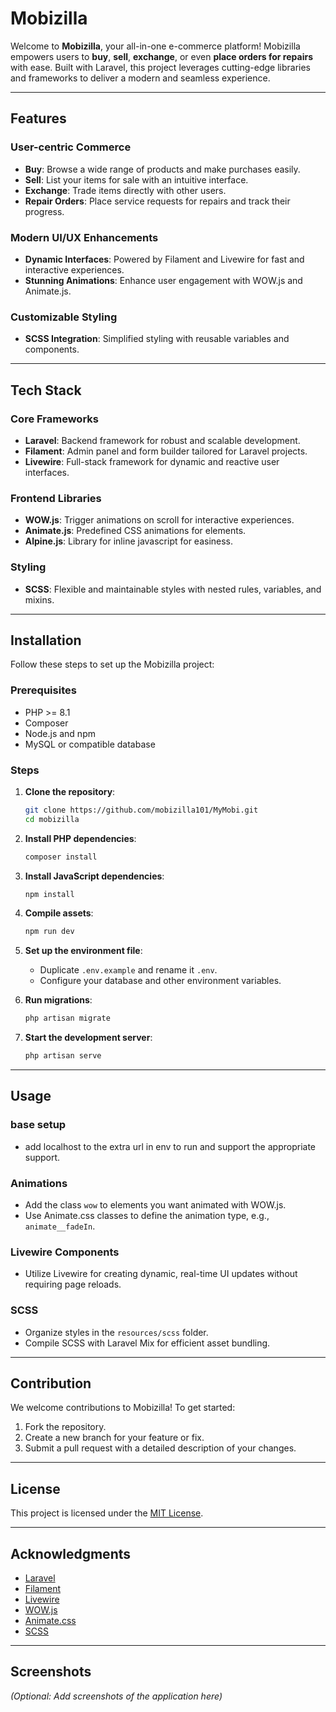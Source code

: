# Mobizilla

Welcome to **Mobizilla**, your all-in-one e-commerce platform! Mobizilla empowers users to **buy**, **sell**, **exchange**, or even **place orders for repairs** with ease. Built with Laravel, this project leverages cutting-edge libraries and frameworks to deliver a modern and seamless experience.

---

## Features

### User-centric Commerce
- **Buy**: Browse a wide range of products and make purchases easily.
- **Sell**: List your items for sale with an intuitive interface.
- **Exchange**: Trade items directly with other users.
- **Repair Orders**: Place service requests for repairs and track their progress.

### Modern UI/UX Enhancements
- **Dynamic Interfaces**: Powered by Filament and Livewire for fast and interactive experiences.
- **Stunning Animations**: Enhance user engagement with WOW.js and Animate.js.

### Customizable Styling
- **SCSS Integration**: Simplified styling with reusable variables and components.

---

## Tech Stack

### Core Frameworks
- **Laravel**: Backend framework for robust and scalable development.
- **Filament**: Admin panel and form builder tailored for Laravel projects.
- **Livewire**: Full-stack framework for dynamic and reactive user interfaces.

### Frontend Libraries
- **WOW.js**: Trigger animations on scroll for interactive experiences.
- **Animate.js**: Predefined CSS animations for elements.
- **Alpine.js**: Library for inline javascript for easiness.

### Styling
- **SCSS**: Flexible and maintainable styles with nested rules, variables, and mixins.

---

## Installation

Follow these steps to set up the Mobizilla project:

### Prerequisites
- PHP >= 8.1
- Composer
- Node.js and npm
- MySQL or compatible database

### Steps
1. **Clone the repository**:
   ```bash
   git clone https://github.com/mobizilla101/MyMobi.git
   cd mobizilla
   ```

2. **Install PHP dependencies**:
   ```bash
   composer install
   ```

3. **Install JavaScript dependencies**:
   ```bash
   npm install
   ```

4. **Compile assets**:
   ```bash
   npm run dev
   ```

5. **Set up the environment file**:
    - Duplicate `.env.example` and rename it `.env`.
    - Configure your database and other environment variables.

6. **Run migrations**:
   ```bash
   php artisan migrate
   ```

7. **Start the development server**:
   ```bash
   php artisan serve
   ```

---

## Usage

### base setup
- add localhost to the extra url in env to run and support the appropriate support.

### Animations
- Add the class `wow` to elements you want animated with WOW.js.
- Use Animate.css classes to define the animation type, e.g., `animate__fadeIn`.

### Livewire Components
- Utilize Livewire for creating dynamic, real-time UI updates without requiring page reloads.

### SCSS
- Organize styles in the `resources/scss` folder.
- Compile SCSS with Laravel Mix for efficient asset bundling.

---

## Contribution

We welcome contributions to Mobizilla! To get started:

1. Fork the repository.
2. Create a new branch for your feature or fix.
3. Submit a pull request with a detailed description of your changes.

---

## License

This project is licensed under the [MIT License](LICENSE).

---

## Acknowledgments

- [Laravel](https://laravel.com/)
- [Filament](https://filamentphp.com/)
- [Livewire](https://laravel-livewire.com/)
- [WOW.js](https://wowjs.uk/)
- [Animate.css](https://animate.style/)
- [SCSS](https://sass-lang.com/)

---

## Screenshots
*(Optional: Add screenshots of the application here)*
